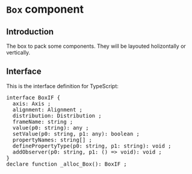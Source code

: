 # `Box` component

## Introduction
The box to pack some components.
They will be layouted holizontally or vertically.

## Interface

This is the interface definition for TypeScript:
<pre>
interface BoxIF {
  axis: Axis ;
  alignment: Alignment ;
  distribution: Distribution ;
  frameName: string ;
  value(p0: string): any ;
  setValue(p0: string, p1: any): boolean ;
  propertyNames: string[] ;
  definePropertyType(p0: string, p1: string): void ;
  addObserver(p0: string, p1: () => void): void ;
}
declare function _alloc_Box(): BoxIF ;

</pre>

